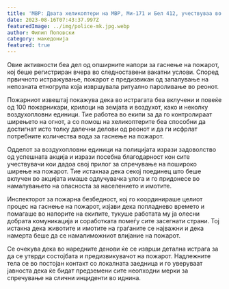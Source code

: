 ```yaml
---
title: 'МВР: Двата хеликоптери на МВР, Ми-171 и Бел 412, учествуваа во локализирање на пожарот во кочанско со исфрлени 56 тони вода - 15 АВГУСТ 2023'
date: 2023-08-16T07:43:37.997Z
featuredImage: ../img/police-mk.jpg.webp
author: Филип Поповски
category: македонија
featured: true
---
```

Овие активности беа дел од опширните напори за гаснење на пожарот, кој беше регистриран вчера во следноставени вакатни услови. Според првичното истражување, пожарот е предизвикан од запалување на непозната етногрупа која извршувала ритуално пароливање во реонот.

Пожарниот извештај покажува дека во истрагата беа вклучени и повеќе од 100 пожарникари, крилоци на земјата и воздухот, како и неколку воздухопловни единици. Тие работеа во екипи за да го контролираат ширењето на огнот, а со помош на хеликоптерите беа способни да достигнат исто толку далечни делови од реонот и да ги исфрлат потребните количества вода за гаснење на пожарот.

Одделот за воздухопловни единици на полицијата изрази задоволство од успешната акција и изрази посебна благодарност кон сите учествувачи кои дадоа свој прилог за спречување на пошироко ширење на пожарот. Тие истакнаа дека секој поединец што беше вклучен во акцијата имаше одлучувачка улога и го придонесе во намалувањето на опасноста за населението и имотите.

Инспекторот за пожарна безбедност, кој го координираше целиот процес на гаснење на пожарот, изјави дека попладнево времето и помагаше во напорите на екипите, тукуше работата му ја олесни добрата комуникација и соработката помеѓу сите засегнати страни. Тој истакна дека животите и имотите на граѓаните се најважни и дека намерта беше да се намалиможниот влијание на пожарот.

Се очекува дека во наредните денови ќе се изврши детална истрага за да се утврди состојбата и предизвикувачот на пожарот. Надлежните тела се во постојан контакт со локалната заедница и го уверуваат јавноста дека ќе бидат предземени сите неопходни мерки за спречување на слични инциденти во иднина.
